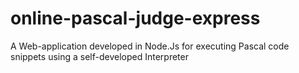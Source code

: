 # online-pascal-judge-express
A Web-application developed in Node.Js for executing Pascal code snippets using a self-developed Interpreter
